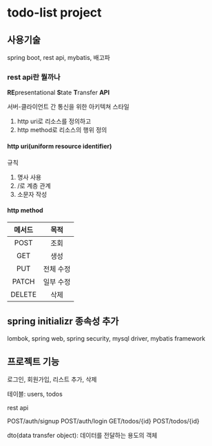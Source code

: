 # todo-list project

## 사용기술

spring boot, rest api, mybatis, 배고파

### rest api란 뭘까나

**RE**presentational **S**tate **T**ransfer **API**

서버-클라이언트 간 통신을 위한 아키텍쳐 스타일 

1. http uri로 리소스를 정의하고
2. http method로 리소스의 행위 정의

#### http uri(uniform resource identifier)

규칙

1. 명사 사용
2. /로 계층 관계
3. 소문자 작성


#### http method

|메서드|목적|
|:---:|:---:|
|POST|조회|
|GET|생성|
|PUT|전체 수정|
|PATCH|일부 수정|
|DELETE|삭제|

## spring initializr 종속성 추가

lombok, spring web, spring security, mysql driver, mybatis framework

## 프로젝트 기능

로그인, 회원가입, 리스트 추가, 삭제


테이블: users, todos

rest api

POST/auth/signup
POST/auth/login
GET/todos/{id}
POST/todos/{id}


dto(data transfer object): 데이터를 전달하는 용도의 객체 
